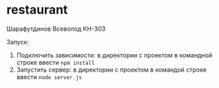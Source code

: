 # restaurant

Шарафутдинов Всеволод КН-303

Запуск: 
1. Подключить зависимости: в директории с проектом в командной строке ввести `npm install`
2. Запустить сервер: в директории с проектом в командой строке ввести `node server.js`
